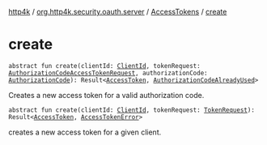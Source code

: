 [http4k](../../index.md) / [org.http4k.security.oauth.server](../index.md) / [AccessTokens](index.md) / [create](./create.md)

# create

`abstract fun create(clientId: `[`ClientId`](../-client-id/index.md)`, tokenRequest: `[`AuthorizationCodeAccessTokenRequest`](../../org.http4k.security.oauth.server.accesstoken/-authorization-code-access-token-request/index.md)`, authorizationCode: `[`AuthorizationCode`](../-authorization-code/index.md)`): Result<`[`AccessToken`](../../org.http4k.security/-access-token/index.md)`, `[`AuthorizationCodeAlreadyUsed`](../-authorization-code-already-used.md)`>`

Creates a new access token for a valid authorization code.

`abstract fun create(clientId: `[`ClientId`](../-client-id/index.md)`, tokenRequest: `[`TokenRequest`](../-token-request/index.md)`): Result<`[`AccessToken`](../../org.http4k.security/-access-token/index.md)`, `[`AccessTokenError`](../-access-token-error.md)`>`

creates a new access token for a given client.

